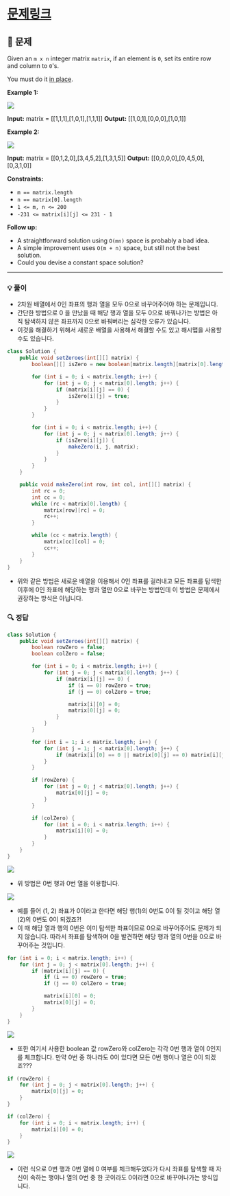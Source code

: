 # [문제링크](https://leetcode.com/problems/set-matrix-zeroes/)

## 📝 문제

Given an `m x n` integer matrix `matrix`, if an element is `0`, set its entire row and column to `0`'s.

You must do it [in place](https://en.wikipedia.org/wiki/In-place_algorithm).

**Example 1:**

![](https://assets.leetcode.com/uploads/2020/08/17/mat1.jpg)

**Input:** matrix = [[1,1,1],[1,0,1],[1,1,1]]
**Output:** [[1,0,1],[0,0,0],[1,0,1]]

**Example 2:**

![](https://assets.leetcode.com/uploads/2020/08/17/mat2.jpg)

**Input:** matrix = [[0,1,2,0],[3,4,5,2],[1,3,1,5]]
**Output:** [[0,0,0,0],[0,4,5,0],[0,3,1,0]]

**Constraints:**

- `m == matrix.length`
- `n == matrix[0].length`
- `1 <= m, n <= 200`
- `-231 <= matrix[i][j] <= 231 - 1`

**Follow up:**

- A straightforward solution using `O(mn)` space is probably a bad idea.
- A simple improvement uses `O(m + n)` space, but still not the best solution.
- Could you devise a constant space solution?

---

### 💡 풀이

-  2차원 배열에서 0인 좌표의 행과 열을 모두 0으로 바꾸어주어야 하는 문제입니다.
- 간단한 방법으로 0 을 만났을 때 해당 행과 열을 모두 0으로 바꿔나가는 방법은 아직 탐색하지 않은 좌표까지 0으로 바꿔버리는 심각한 오류가 있습니다.
- 이것을 해결하기 위해서 새로운 배열을 사용해서 해결할 수도 있고 해시맵을 사용할 수도 있습니다.

```java
class Solution {
    public void setZeroes(int[][] matrix) {
        boolean[][] isZero = new boolean[matrix.length][matrix[0].length];

        for (int i = 0; i < matrix.length; i++) {
            for (int j = 0; j < matrix[0].length; j++) {
                if (matrix[i][j] == 0) {
                    isZero[i][j] = true;
                }
            }
        }

        for (int i = 0; i < matrix.length; i++) {
            for (int j = 0; j < matrix[0].length; j++) {
                if (isZero[i][j]) {
                    makeZero(i, j, matrix);
                }
            }
        }
    }

    public void makeZero(int row, int col, int[][] matrix) {
        int rc = 0;
        int cc = 0;
        while (rc < matrix[0].length) {
            matrix[row][rc] = 0;
            rc++;
        }

        while (cc < matrix.length) {
            matrix[cc][col] = 0;
            cc++;
        }
    }
}
```

- 위와 같은 방법은 새로운 배열을 이용해서 0인 좌표를 걸러내고 모든 좌표를 탐색한 이후에 0인 좌표에 해당하는 행과 열만 0으로 바꾸는 방법인데 이 방법은 문제에서 권장하는 방식은 아닙니다.

### 🔍 정답

```java
class Solution {
    public void setZeroes(int[][] matrix) {
        boolean rowZero = false;
        boolean colZero = false;

        for (int i = 0; i < matrix.length; i++) {
            for (int j = 0; j < matrix[0].length; j++) {
                if (matrix[i][j] == 0) {
                    if (i == 0) rowZero = true;
                    if (j == 0) colZero = true;

                    matrix[i][0] = 0;
                    matrix[0][j] = 0;
                }
            }
        }

        for (int i = 1; i < matrix.length; i++) {
            for (int j = 1; j < matrix[0].length; j++) {
                if (matrix[i][0] == 0 || matrix[0][j] == 0) matrix[i][j] = 0;
            }
        }

        if (rowZero) {
            for (int j = 0; j < matrix[0].length; j++) {
                matrix[0][j] = 0;
            }
        }

        if (colZero) {
            for (int i = 0; i < matrix.length; i++) {
                matrix[i][0] = 0;
            }
        }
    }
}
```

![](https://img1.daumcdn.net/thumb/R1280x0/?scode=mtistory2&fname=https%3A%2F%2Fblog.kakaocdn.net%2Fdn%2FRYaEr%2FbtsCG2Hlmy1%2FBpKFKP8rxbJYvaEzvJgN00%2Fimg.png)

- 위 방법은 0번 행과 0번 열을 이용합니다.

![](https://img1.daumcdn.net/thumb/R1280x0/?scode=mtistory2&fname=https%3A%2F%2Fblog.kakaocdn.net%2Fdn%2Fp04BI%2FbtsCKRyu0aL%2FIDLx0LbJPMOiagK7gfmk6K%2Fimg.png)

- 예를 들어 (1, 2) 좌표가 0이라고 한다면 해당 행(1)의 0번도 0이 될 것이고 해당 열(2)의 0번도 0이 되겠죠?!
- 이 때 해당 열과 행의 0번은 이미 탐색한 좌표이므로 0으로 바꾸어주어도 문제가 되지 않습니다. 따라서 좌표를 탐색하며 0을 발견하면 해당 행과 열의 0번을 0으로 바꾸어주는 것입니다.

```java
for (int i = 0; i < matrix.length; i++) {
	for (int j = 0; j < matrix[0].length; j++) {
		if (matrix[i][j] == 0) {
			if (i == 0) rowZero = true;
			if (j == 0) colZero = true;

			matrix[i][0] = 0;
			matrix[0][j] = 0;
		}
	}
}
```

![](https://img1.daumcdn.net/thumb/R1280x0/?scode=mtistory2&fname=https%3A%2F%2Fblog.kakaocdn.net%2Fdn%2FDoEVu%2FbtsCBNxdLOG%2FFbIKFhaPVZgNf8PJbsYHi0%2Fimg.png)

- 또한 여기서 사용한 boolean 값 rowZero와 colZero는 각각 0번 행과 열이 0인지를 체크합니다. 만약 0번 중 하나라도 0이 있다면 모든 0번 행이나 열은 0이 되겠죠???

```java
if (rowZero) {
	for (int j = 0; j < matrix[0].length; j++) {
		matrix[0][j] = 0;
	}
}

if (colZero) {
	for (int i = 0; i < matrix.length; i++) {
		matrix[i][0] = 0;
	}
}
```

![](https://img1.daumcdn.net/thumb/R1280x0/?scode=mtistory2&fname=https%3A%2F%2Fblog.kakaocdn.net%2Fdn%2FbK03Ev%2FbtsCK9yYlMu%2FvUpTGvm6K7kAaRMHMguV40%2Fimg.png)

- 이런 식으로 0번 행과 0번 열에 0 여부를 체크해두었다가 다시 좌표를 탐색할 때 자신이 속하는 행이나 열의 0번 중 한 곳이라도 0이라면 0으로 바꾸어나가는 방식입니다.
